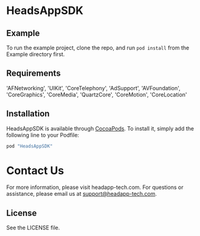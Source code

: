# HeadsAppSDK

## Example

To run the example project, clone the repo, and run `pod install` from the Example directory first.

## Requirements
'AFNetworking', 'UIKit', 'CoreTelephony', 'AdSupport', 'AVFoundation', 'CoreGraphics', 'CoreMedia', 'QuartzCore', 'CoreMotion', 'CoreLocation'

## Installation

HeadsAppSDK is available through [CocoaPods](http://cocoapods.org). To install
it, simply add the following line to your Podfile:

```ruby
pod "HeadsAppSDK"
```

# Contact Us
For more information, please visit headapp-tech.com. For questions or assistance, please email us at support@headapp-tech.com.

## License

See the LICENSE file.
